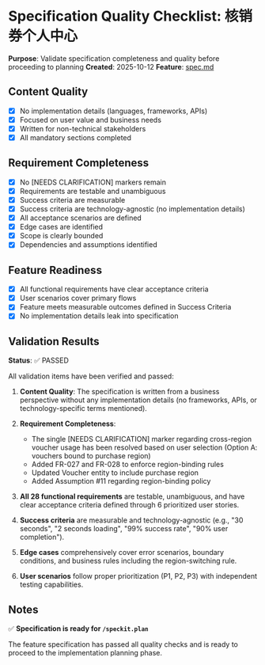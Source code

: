# Specification Quality Checklist: 核销券个人中心

**Purpose**: Validate specification completeness and quality before proceeding to planning
**Created**: 2025-10-12
**Feature**: [spec.md](../spec.md)

## Content Quality

- [x] No implementation details (languages, frameworks, APIs)
- [x] Focused on user value and business needs
- [x] Written for non-technical stakeholders
- [x] All mandatory sections completed

## Requirement Completeness

- [x] No [NEEDS CLARIFICATION] markers remain
- [x] Requirements are testable and unambiguous
- [x] Success criteria are measurable
- [x] Success criteria are technology-agnostic (no implementation details)
- [x] All acceptance scenarios are defined
- [x] Edge cases are identified
- [x] Scope is clearly bounded
- [x] Dependencies and assumptions identified

## Feature Readiness

- [x] All functional requirements have clear acceptance criteria
- [x] User scenarios cover primary flows
- [x] Feature meets measurable outcomes defined in Success Criteria
- [x] No implementation details leak into specification

## Validation Results

**Status**: ✅ PASSED

All validation items have been verified and passed:

1. **Content Quality**: The specification is written from a business perspective without any implementation details (no frameworks, APIs, or technology-specific terms mentioned).

2. **Requirement Completeness**:
   - The single [NEEDS CLARIFICATION] marker regarding cross-region voucher usage has been resolved based on user selection (Option A: vouchers bound to purchase region)
   - Added FR-027 and FR-028 to enforce region-binding rules
   - Updated Voucher entity to include purchase region
   - Added Assumption #11 regarding region-binding policy

3. **All 28 functional requirements** are testable, unambiguous, and have clear acceptance criteria defined through 6 prioritized user stories.

4. **Success criteria** are measurable and technology-agnostic (e.g., "30 seconds", "2 seconds loading", "99% success rate", "90% user completion").

5. **Edge cases** comprehensively cover error scenarios, boundary conditions, and business rules including the region-switching rule.

6. **User scenarios** follow proper prioritization (P1, P2, P3) with independent testing capabilities.

## Notes

✅ **Specification is ready for `/speckit.plan`**

The feature specification has passed all quality checks and is ready to proceed to the implementation planning phase.
